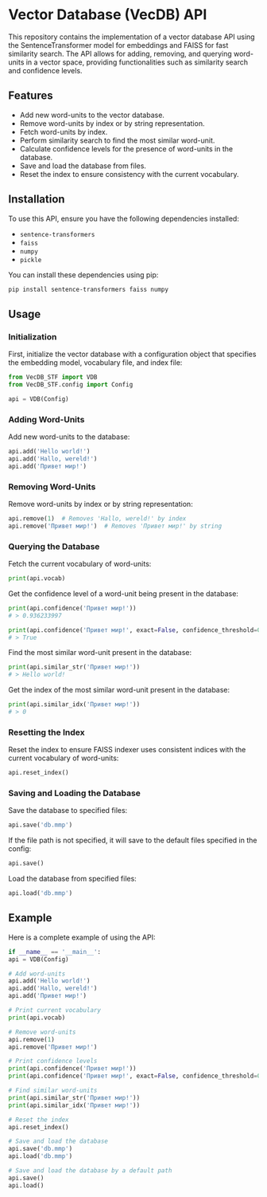 # Vector Database (VecDB) API

This repository contains the implementation of a vector database API using the SentenceTransformer model for embeddings and FAISS for fast similarity search. The API allows for adding, removing, and querying word-units in a vector space, providing functionalities such as similarity search and confidence levels.

## Features

- Add new word-units to the vector database.
- Remove word-units by index or by string representation.
- Fetch word-units by index.
- Perform similarity search to find the most similar word-unit.
- Calculate confidence levels for the presence of word-units in the database.
- Save and load the database from files.
- Reset the index to ensure consistency with the current vocabulary.

## Installation

To use this API, ensure you have the following dependencies installed:

- `sentence-transformers`
- `faiss`
- `numpy`
- `pickle`

You can install these dependencies using pip:

```sh
pip install sentence-transformers faiss numpy
```

## Usage

### Initialization

First, initialize the vector database with a configuration object that specifies the embedding model, vocabulary file, and index file:

```python
from VecDB_STF import VDB
from VecDB_STF.config import Config

api = VDB(Config)
```

### Adding Word-Units

Add new word-units to the database:

```python
api.add('Hello world!')
api.add('Hallo, wereld!')
api.add('Привет мир!')
```

### Removing Word-Units

Remove word-units by index or by string representation:

```python
api.remove(1)  # Removes 'Hallo, wereld!' by index
api.remove('Привет мир!')  # Removes 'Привет мир!' by string
```

### Querying the Database

Fetch the current vocabulary of word-units:

```python
print(api.vocab)
```

Get the confidence level of a word-unit being present in the database:

```python
print(api.confidence('Привет мир!'))
# > 0.936233997

print(api.confidence('Привет мир!', exact=False, confidence_threshold=0.5))
# > True
```

Find the most similar word-unit present in the database:

```python
print(api.similar_str('Привет мир!'))
# > Hello world!
```

Get the index of the most similar word-unit present in the database:

```python
print(api.similar_idx('Привет мир!'))
# > 0
```

### Resetting the Index

Reset the index to ensure FAISS indexer uses consistent indices with the current vocabulary of word-units:

```python
api.reset_index()
```

### Saving and Loading the Database

Save the database to specified files:

```python
api.save('db.mmp')
```

If the file path is not specified, it will save to the default files specified in the config:

```python
api.save()
```

Load the database from specified files:

```python
api.load('db.mmp')
```

## Example

Here is a complete example of using the API:

```python
if __name__ == '__main__':
api = VDB(Config)

# Add word-units
api.add('Hello world!')
api.add('Hallo, wereld!')
api.add('Привет мир!')

# Print current vocabulary
print(api.vocab)

# Remove word-units
api.remove(1)
api.remove('Привет мир!')

# Print confidence levels
print(api.confidence('Привет мир!'))
print(api.confidence('Привет мир!', exact=False, confidence_threshold=0.5))

# Find similar word-units
print(api.similar_str('Привет мир!'))
print(api.similar_idx('Привет мир!'))

# Reset the index
api.reset_index()

# Save and load the database
api.save('db.mmp')
api.load('db.mmp')

# Save and load the database by a default path
api.save()
api.load()
```
